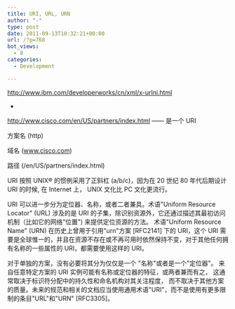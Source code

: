 ```yaml
---
title: URI, URL, URN
author: "-"
type: post
date: 2011-09-13T10:32:21+00:00
url: /?p=768
bot_views:
  - 8
categories:
  - Development

---
```

http://www.ibm.com/developerworks/cn/xml/x-urlni.html
  
-
  
http://www.cisco.com/en/US/partners/index.html —— 是一个 URI
  
方案名 (http)
  
域名 (www.cisco.com)
  
路径 (/en/US/partners/index.html)
  
URI 按照 UNIX® 的惯例采用了正斜杠 (a/b/c)，因为在 20 世纪 80 年代后期设计 URI 的时候, 在 Internet 上， UNIX 文化比 PC 文化更流行。
  
URI 可以进一步分为定位器、名称，或者二者兼具。术语"Uniform Resource Locator" (URL) 涉及的是 URI 的子集，除识别资源外，它还通过描述其最初访问机制（比如它的网络"位置") 来提供定位资源的方法。 术语"Uniform Resource Name" (URN) 在历史上曾用于引用"urn"方案 [RFC2141] 下的 URI，这个 URI 需要是全球惟一的，并且在资源不存在或不再可用时依然保持不变，对于其他任何拥有名称的一些属性的 URI，都需要使用这样的 URI。
  
对于单独的方案，没有必要将其分为仅仅是一个 "名称"或者是一个"定位器"。 来自任意特定方案的 URI 实例可能有名称或定位器的特征，或两者兼而有之， 这通常取决于标识符分配中的持久性和命名机构对其关注程度， 而不取决于其他方案的质量。未来的规范和相关的文档应当使用通用术语"URI"，而不是使用有更多限制的条目"URL"和"URN" [RFC3305]。